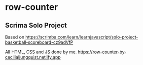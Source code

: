 # row-counter

## Scrima Solo Project

Based on https://scrimba.com/learn/learnjavascript/solo-project-basketball-scoreboard-cz9adVfP

All HTML, CSS and JS done by me.
https://row-counter-by-cecilialjungquist.netlify.app
